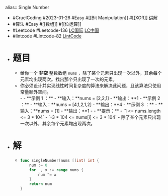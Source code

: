 alias:: Single Number

- #CruelCoding #2023-01-26 #Easy #[[Bit Manipulation]] #[[XOR]] [讲解](https://youtu.be/rMNFLJqRbls)
- #算法 #Easy #[[数组]] #[[位运算]]
- #Leetcode #Leetcode-136 [LC国际](https://leetcode.com/problems/single-number/) [LC中国](https://leetcode.cn/problems/single-number/)
- #lintcode #Lintcode-82 [LintCode](https://www.lintcode.com/problem/82/)
- # 题目
	- 给你一个 **非空** 整数数组 `nums` ，除了某个元素只出现一次以外，其余每个元素均出现两次。找出那个只出现了一次的元素。
	- 你必须设计并实现线性时间复杂度的算法来解决此问题，且该算法只使用常量额外空间。
	  	<div class="original__bRMd">
	  	<div>
	  	- 
	  	- **示例 1 ：**
	  	- **输入：**nums = [2,2,1]
	  	- **输出：**1
	  	- **示例 2 ：**
	  	- **输入：**nums = [4,1,2,1,2]
	  	- **输出：**4
	  	- **示例 3 ：**
	  	- **输入：**nums = [1]
	  	- **输出：**1
	  	- 
	  	- **提示：**
	  		- `1 <= nums.length <= 3 * 104`
	  		- `-3 * 104 <= nums[i] <= 3 * 104`
	  		- 除了某个元素只出现一次以外，其余每个元素均出现两次。
	  		</div>
	  		</div>
- # 解
	- ```go
	  func singleNumber(nums []int) int {
	      num := 0
	      for _, x := range nums {
	          num ^= x
	      }
	      return num
	  }
	  ```